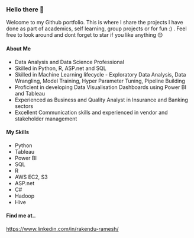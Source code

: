 ### Hello there 👋

<!--
**RakenduR/RakenduR** is a ✨ _special_ ✨ repository because its `README.md` (this file) appears on your GitHub profile.

Here are some ideas to get you started:

- 🔭 I’m currently working on ...
- 🌱 I’m currently learning ...
- 👯 I’m looking to collaborate on ...
- 🤔 I’m looking for help with ...
- 💬 Ask me about ...
- 📫 How to reach me: ...
- 😄 Pronouns: ...
- ⚡ Fun fact: ...
-->

Welcome to my Github portfolio. This is where I share the projects I have done as part of academics, self learning, group projects or for fun :) . Feel free to look around and dont forget to star if you like anything 😊

#### About Me

* Data Analysis and Data Science Professional
* Skilled in Python, R, ASP.net and SQL
* Skilled in Machine Learning lifecycle - Exploratory Data Analysis, Data Wrangling, Model Training, Hyper Parameter Tuning, Pipeline Building 
* Proficient in developing Data Visualisation Dashboards using Power BI and Tableau
* Experienced as  Business and Quality Analyst in Insurance and Banking sectors
* Excellent Communication skills and experienced in vendor and stakeholder management

#### My Skills
* Python
* Tableau
* Power BI
* SQL
* R
* AWS EC2, S3
* ASP.net
* C#
* Hadoop
* Hive

#### Find me at..
https://www.linkedin.com/in/rakendu-ramesh/




